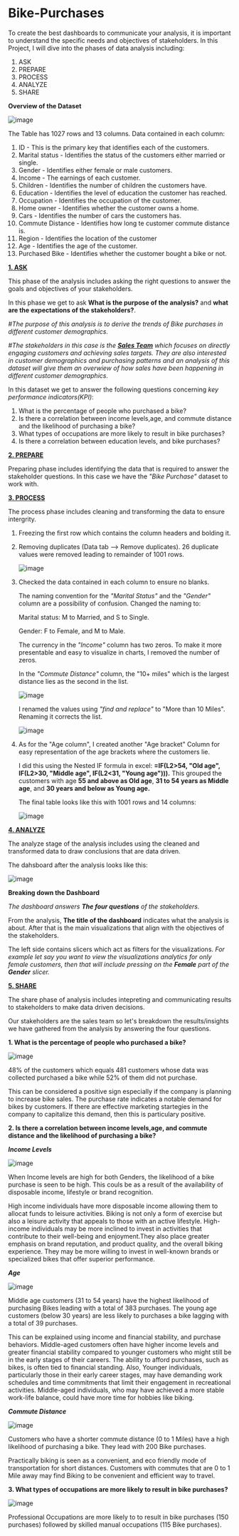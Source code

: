 # Bike-Purchases
To create the best dashboards to communicate your analysis, it is important to understand the specific needs and objectives of stakeholders. In this Project, I will dive into the phases of data analysis including:
1. ASK
2. PREPARE
3. PROCESS
4. ANALYZE
5. SHARE 

**Overview of the Dataset**

![image](https://github.com/zilphar/Bike-Purchases/assets/116642579/cc65c36f-b8bf-4ad6-abd7-704158a2656b)

The Table has 1027 rows and 13 columns. Data contained in each column:

1. ID - This is the primary key that identifies each of the customers. 
2. Marital status - Identifies the status of the customers either married or single.
3. Gender - Identifies either female or male customers.
4. Income - The earnings of each customer.
5. Children - Identifies the number of children the customers have.
6. Education - Identifies the level of education the customer has reached.
7. Occupation - Identifies the occupation of the customer.
8. Home owner - Identifies whether the customer owns a home.
9. Cars - Identifies the number of cars the customers has.
10. Commute Distance - Identifies how long te customer commute distance is.
11. Region - Identifies the location of the customer
12. Age - Identifies the age of the customer.
13. Purchased Bike - Identifies whether the customer bought a bike or not.

****<ins>1. ASK</ins>****

This phase of the analysis includes asking the right questions to answer the goals and objectives of your stakeholders.

In this phase we get to ask **What is the purpose of the analysis?** and **what are the expectations of the stakeholders?**. 

*#The purpose of this analysis is to derive the trends of Bike purchases in different customer demographics.*

*#The stakeholders in this case is the ****<ins>Sales Team</ins>**** which focuses on directly engaging customers and achieving sales targets. They are also interested in customer demographics and purchasing patterns and an analysis of this dataset will give them an overwiew of how sales have been happening in different customer demographics.* 

In this dataset we get to answer the following questions concerning *key performance indicators(KPI)*:

1. What is the percentage of people who purchased a bike?
2. Is there a correlation between income levels,age, and commute distance and the likelihood of purchasing a bike?
3. What types of occupations are more likely to result in bike purchases?
4. Is there a correlation between education levels, and bike purchases?

****<ins>2. PREPARE</ins>****

Preparing phase includes identifying the data that is required to answer the stakeholder questions. In this case we have the *"Bike Purchase"* dataset to work with. 

****<ins>3. PROCESS</ins>****

The process phase includes cleaning and transforming the data to ensure intergrity. 
1. Freezing the first row which contains the column headers and bolding it. 
2. Removing duplicates (Data tab --> Remove duplicates). 26 duplicate values were removed leading to remainder of 1001 rows.

    ![image](https://github.com/zilphar/Bike-Purchases/assets/116642579/83bbe42f-7b95-4669-bd95-416f6c9ea9a9)
4. Checked the data contained in each column to ensure no blanks.

   The naming convention for the *"Marital Status"* and the *"Gender"* column are a possibility of confusion. Changed the naming to:

   Marital status: M to Married, and S to Single.
   
   Gender: F to Female, and M to Male.

   The currency in the *"Income"* column has two zeros. To make it more presentable and easy to visualize in charts, I removed the number of zeros.

   In the *"Commute Distance"* column, the "10+ miles" which is the largest distance lies as the second in the list.

   ![image](https://github.com/zilphar/Bike-Purchases/assets/116642579/42b2074d-ddbc-4b78-8f07-2e010dbb047f)

   I renamed the values using *"find and replace"* to "More than 10 Miles". Renaming it corrects the list.

   ![image](https://github.com/zilphar/Bike-Purchases/assets/116642579/7507c866-7fa1-44a2-a36f-238d8f386378)

5. As for the "Age column", I created another "Age bracket" Column for easy representation of the age brackets where the customers lie.

   I did this using the Nested IF formula in excel: **=IF(L2>54, "Old age", IF(L2>30, "Middle age", IF(L2<31, "Young age"))).** 
   This grouped the customers with age **55 and above as Old age**, **31 to 54 years as Middle age**, and **30 years and below as Young age.**

   The final table looks like this with 1001 rows and 14 columns:

   ![image](https://github.com/zilphar/Bike-Purchases/assets/116642579/1af965f9-7c60-4f49-8fb6-6e58969e3f56)

****<ins>4. ANALYZE</ins>****

The analyze stage of the analysis includes using the cleaned and transformed data to draw conclusions that are data driven. 

The dahsboard after the analysis looks like this: 

![image](https://github.com/zilphar/Bike-Purchases/assets/116642579/d830bc9a-85c6-445e-b369-8473560e358f)


**Breaking down the Dashboard** 

*The dashboard answers ***The four questions*** of the stakeholders.*

From the analysis, **The title of the dashboard** indicates what the analysis is about. After that is the main visualizations that align with the objectives of the stakeholders. 

The left side contains slicers which act as filters for the visualizations. *For example let say you want to view the visualizations analytics for only female customers, then that will include pressing on the **Female** part of the **Gender** slicer.* 


****<ins>5. SHARE</ins>****

The share phase of analysis includes intepreting and communicating results to stakeholders to make data driven decisions. 

Our stakeholders are the sales team so let's breakdown the results/insights we have gathered from the analysis by answering the four questions. 


**1. What is the percentage of people who purchased a bike?** 

![image](https://github.com/zilphar/Bike-Purchases/assets/116642579/61572ab1-2dc4-4058-be35-f99ceef7977f)

48% of the customers which equals 481 customers whose data was collected purchased a bike while 52% of them did not purchase. 

This can be considered a positive sign especially if the company is planning to increase bike sales. The purchase rate indicates a notable demand for bikes by customers. If there are effective marketing startegies in the company to capitalize this demand, then this is particulary positive. 

**2. Is there a correlation between income levels,age, and commute distance and the likelihood of purchasing a bike?** 

***Income Levels***

![image](https://github.com/zilphar/Bike-Purchases/assets/116642579/d172da75-da39-42df-8ca9-0fa60d40ce56)

When Income levels are high for both Genders, the likelihood of a bike purchase is seen to be high. This couls be as a result of the availability of disposable income, lifestyle or brand recognition. 

High income individuals have more disposable income allowing them to allocat funds to leisure activities. Biking is not only a form of exercise but also a leisure activity that appeals to those with an active lifestyle. High-income individuals may be more inclined to invest in activities that contribute to their well-being and enjoyment.They also place greater emphasis on brand reputation, and product quality, and the overall biking experience. They may be more willing to invest in well-known brands or specialized bikes that offer superior performance.

***Age***

![image](https://github.com/zilphar/Bike-Purchases/assets/116642579/2a42f9a6-051c-401a-b7ab-1f2ac0830216)

Middle age customers (31 to 54 years) have the highest likelihood of purchasing Bikes leading with a total of 383 purchases. The young age customers (below 30 years) are less likely to purchases a bike lagging with a total of 39 purchases. 

This can be explained using income and financial stability, and purchase behaviors. Middle-aged customers often have higher income levels and greater financial stability compared to younger customers who might still be in the early stages of their careers. The ability to afford purchases, such as bikes, is often tied to financial standing. Also, Younger individuals, particularly those in their early career stages, may have demanding work schedules and time commitments that limit their engagement in recreational activities. Middle-aged individuals, who may have achieved a more stable work-life balance, could have more time for hobbies like biking.

***Commute Distance***

![image](https://github.com/zilphar/Bike-Purchases/assets/116642579/8c41f24c-c6bd-45c3-8567-22af0795be87)

Customers who have a shorter commute distance (0 to 1 Miles) have a high likelihood of purchasing a bike. They lead with 200 Bike purchases. 

Practically biking is seen as a convenient, and eco friendly mode of transportation for short distances. Customers with commutes that are 0 to 1 Mile away may find Biking to be convenient and efficient way to travel. 

**3. What types of occupations are more likely to result in bike purchases?**

![image](https://github.com/zilphar/Bike-Purchases/assets/116642579/abfcce4f-09ba-4258-951e-e0fcac6f3a3e)

Professional Occupations are more likely to to result in bike purchases (150 purchases) followed by skilled manual occupations (115 Bike purchases). 



























   


